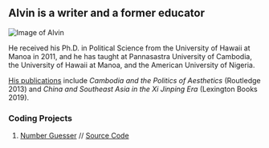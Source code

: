 ## Alvin is a writer and a former educator

![Image of Alvin](https://alvinqingxing.github.com/Alvin.jpg)

He received his Ph.D. in Political Science from the University of Hawaii at Manoa in 2011, and he has taught at Pannasastra University of Cambodia, the University of Hawaii at Manoa, and the American University of Nigeria.

[His publications](https://alvinlim-writer.com/) include *Cambodia and the Politics of Aesthetics* (Routledge 2013) and *China and Southeast Asia in the Xi Jinping Era* (Lexington Books 2019).

### Coding Projects

1. [Number Guesser](https://alvinqingxing.github.io/Number-Guesser/) // [Source Code](https://alvinqingxing.github.io/Number-Guesser/) 
